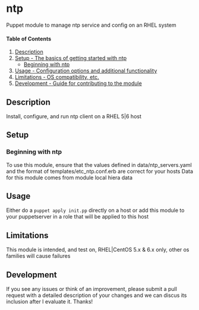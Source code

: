 
# ntp

Puppet module to manage ntp service and config on an RHEL system


#### Table of Contents

1. [Description](#description)
2. [Setup - The basics of getting started with ntp](#setup)
    * [Beginning with ntp](#beginning-with-ntp)
3. [Usage - Configuration options and additional functionality](#usage)
4. [Limitations - OS compatibility, etc.](#limitations)
5. [Development - Guide for contributing to the module](#development)

## Description

Install, configure, and run ntp client on a RHEL 5|6 host

## Setup

### Beginning with ntp

To use this module, ensure that the values defined in data/ntp_servers.yaml and the format of templates/etc_ntp.conf.erb are correct for your hosts
Data for this module comes from module local hiera data

## Usage

Either do a `puppet apply init.pp` directly on a host or add this module to your puppetserver in a role that will be applied to this host

## Limitations

This module is intended, and test on, RHEL|CentOS 5.x & 6.x only, other os families will cause failures

## Development

If you see any issues or think of an improvement, please submit a pull request with a detailed description of your changes and we can discus its inclusion after I evaluate it.
Thanks!
